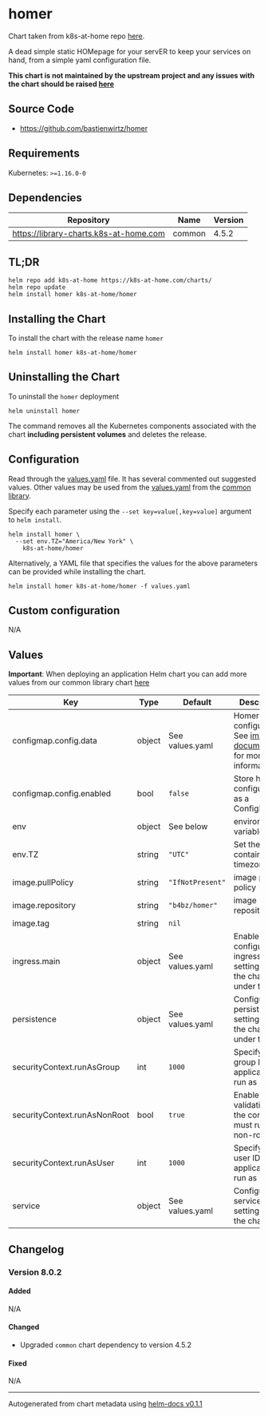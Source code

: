 # homer

Chart taken from k8s-at-home repo [here](https://github.com/k8s-at-home/charts/tree/master/charts/stable/homer).

A dead simple static HOMepage for your servER to keep your services on hand, from a simple yaml configuration file.

**This chart is not maintained by the upstream project and any issues with the chart should be raised [here](https://github.com/k8s-at-home/charts/issues/new/choose)**

## Source Code

* <https://github.com/bastienwirtz/homer>

## Requirements

Kubernetes: `>=1.16.0-0`

## Dependencies

| Repository                             | Name   | Version |
|----------------------------------------|--------|---------|
| https://library-charts.k8s-at-home.com | common | 4.5.2   |

## TL;DR

```console
helm repo add k8s-at-home https://k8s-at-home.com/charts/
helm repo update
helm install homer k8s-at-home/homer
```

## Installing the Chart

To install the chart with the release name `homer`

```console
helm install homer k8s-at-home/homer
```

## Uninstalling the Chart

To uninstall the `homer` deployment

```console
helm uninstall homer
```

The command removes all the Kubernetes components associated with the chart **including persistent volumes** and deletes the release.

## Configuration

Read through the [values.yaml](./values.yaml) file. It has several commented out suggested values.
Other values may be used from the [values.yaml](https://github.com/k8s-at-home/library-charts/tree/main/charts/stable/common/values.yaml) from the [common library](https://github.com/k8s-at-home/library-charts/tree/main/charts/stable/common).

Specify each parameter using the `--set key=value[,key=value]` argument to `helm install`.

```console
helm install homer \
  --set env.TZ="America/New York" \
    k8s-at-home/homer
```

Alternatively, a YAML file that specifies the values for the above parameters can be provided while installing the chart.

```console
helm install homer k8s-at-home/homer -f values.yaml
```

## Custom configuration

N/A

## Values

**Important**: When deploying an application Helm chart you can add more values from our common library chart [here](https://github.com/k8s-at-home/library-charts/tree/main/charts/stable/common)

| Key                          | Type   | Default          | Description                                                                                                                                 |
|------------------------------|--------|------------------|---------------------------------------------------------------------------------------------------------------------------------------------|
| configmap.config.data        | object | See values.yaml  | Homer configuration. See [image documentation](https://github.com/bastienwirtz/homer/blob/main/docs/configuration.md) for more information. |
| configmap.config.enabled     | bool   | `false`          | Store homer configuration as a ConfigMap                                                                                                    |
| env                          | object | See below        | environment variables.                                                                                                                      |
| env.TZ                       | string | `"UTC"`          | Set the container timezone                                                                                                                  |
| image.pullPolicy             | string | `"IfNotPresent"` | image pull policy                                                                                                                           |
| image.repository             | string | `"b4bz/homer"`   | image repository                                                                                                                            |
| image.tag                    | string | `nil`            |                                                                                                                                             |
| ingress.main                 | object | See values.yaml  | Enable and configure ingress settings for the chart under this key.                                                                         |
| persistence                  | object | See values.yaml  | Configure persistence settings for the chart under this key.                                                                                |
| securityContext.runAsGroup   | int    | `1000`           | Specify the group ID the application will run as                                                                                            |
| securityContext.runAsNonRoot | bool   | `true`           | Enable validation that the container must run as non-root user                                                                              |
| securityContext.runAsUser    | int    | `1000`           | Specify the user ID the application will run as                                                                                             |
| service                      | object | See values.yaml  | Configures service settings for the chart.                                                                                                  |

## Changelog

### Version 8.0.2

#### Added

N/A

#### Changed

* Upgraded `common` chart dependency to version 4.5.2

#### Fixed

N/A

----------------------------------------------
Autogenerated from chart metadata using [helm-docs v0.1.1](https://github.com/k8s-at-home/helm-docs/releases/v0.1.1)
